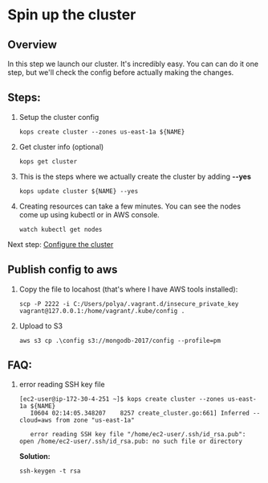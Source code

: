# Spin up the cluster

Overview
----

In this step we launch our cluster.  It's incredibly easy.  You can can do it one step, but we'll check the config before actually making the changes.

Steps:
---


1. Setup the cluster config
    ```
    kops create cluster --zones us-east-1a ${NAME}
    ```
1. Get cluster info (optional)
    ```
    kops get cluster
    ```
    
1. This is the steps where we actually create the cluster by adding **--yes**
    ```
    kops update cluster ${NAME} --yes
    ```

1. Creating resources can take a few minutes.  You can see the nodes come up using kubectl or in AWS console.
    ```
    watch kubectl get nodes
   ```
   
Next step: [Configure the cluster](03-cluster-config.md)


Publish config to aws
-------

1. Copy the file to locahost (that's where I have AWS tools installed):
    ```
    scp -P 2222 -i C:/Users/polya/.vagrant.d/insecure_private_key vagrant@127.0.0.1:/home/vagrant/.kube/config .
    ```
    
1. Upload to S3
    ```
    aws s3 cp .\config s3://mongodb-2017/config --profile=pm
    ```
    

FAQ:
---

1. error reading SSH key file

    ```
    [ec2-user@ip-172-30-4-251 ~]$ kops create cluster --zones us-east-1a ${NAME}
       I0604 02:14:05.348207    8257 create_cluster.go:661] Inferred --cloud=aws from zone "us-east-1a"
       
       error reading SSH key file "/home/ec2-user/.ssh/id_rsa.pub": open /home/ec2-user/.ssh/id_rsa.pub: no such file or directory
    ```
    
    **Solution:**
    ```
    ssh-keygen -t rsa
    ```
